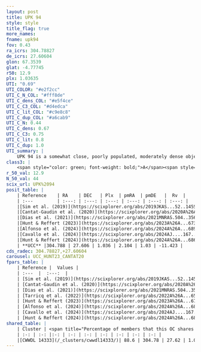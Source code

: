 ```yaml
---
layout: post
title: UPK 94
style: style
title_flag: true
more_names: 
fname: upk94
fov: 0.43
ra_icrs: 304.78827
de_icrs: 27.60604
glon: 67.3539
glat: -4.77745
r50: 12.9
plx: 1.03635
UTI: "0.69"
UTI_COLOR: "#e2f2cc"
UTI_C_N_COL: "#fff8de"
UTI_C_dens_COL: "#e5f4ce"
UTI_C_C3_COL: "#d4edca"
UTI_C_lit_COL: "#c9e8c8"
UTI_C_dup_COL: "#a6cab9"
UTI_C_N: 0.44
UTI_C_dens: 0.67
UTI_C_C3: 0.75
UTI_C_lit: 0.8
UTI_C_dup: 1.0
UTI_summary: |
    UPK 94 is a somewhat close, poorly populated, moderately dense object of high C3 quality. It is well-studied in the literature. This object shares a large percentage of members with a later reported entry.
class3: |
    <span style="color: green; font-weight: bold;">A</span><span style="color: #FFC300; font-weight: bold;">B</span>
r_50_val: 12.9
N_50_val: 44
scix_url: UPK%2094
posit_table: |
    | Reference    | RA    | DEC   | Plx  | pmRA  | pmDE   |  Rv  |
    | :---         | :---: | :---: | :---: | :---: | :---: | :---: |
    |[Sim et al. (2019)](https://scixplorer.org/abs/2019JKAS...52..145S) | 304.754 | 27.623 | -- | 2.12 | 1.06 | -- |
    |[Cantat-Gaudin et al. (2020)](https://scixplorer.org/abs/2020A%26A...640A...1C) | 304.778 | 27.618 | 1.026 | 2.128 | 1.073 | -- |
    |[Dias et al. (2021)](https://scixplorer.org/abs/2021MNRAS.504..356D) | 304.765 | 27.592 | 1.033 | 2.118 | 1.082 | -- |
    |[Hunt & Reffert (2023)](https://scixplorer.org/abs/2023A%26A...673A.114H) | 304.851 | 27.628 | 1.031 | 2.108 | 1.046 | -12.329 |
    |[Alfonso et al. (2024)](https://scixplorer.org/abs/2024A%26A...689A..18A) | 304.722 | 27.623 | 1.008 | 2.139 | 1.012 | -- |
    |[Cavallo et al. (2024)](https://scixplorer.org/abs/2024AJ....167...12C) | 304.789 | 27.593 | 1.033 | -- | -- | -- |
    |[Hunt & Reffert (2024)](https://scixplorer.org/abs/2024A%26A...686A..42H) | 304.851 | 27.628 | 1.031 | 2.108 | 1.046 | -12.329 |
    | **UCC** |304.788 | 27.606 | 1.036 | 2.104 | 1.03 | -11.423 | 
cds_radec: 304.78827,+27.60604
carousel: UCC_HUNT23_CANTAT20
fpars_table: |
    | Reference |  Values |
    | :---  |  :---:  |
    | [Sim et al. (2019)](https://scixplorer.org/abs/2019JKAS...52..145S) | `d_pc=941, log(age)=7.9` |
    | [Cantat-Gaudin et al. (2020)](https://scixplorer.org/abs/2020A%26A...640A...1C) | `AVNN=0.98, DMNN=9.89, AgeNN=8.13` |
    | [Dias et al. (2021)](https://scixplorer.org/abs/2021MNRAS.504..356D) | `Av=1.162, Dist=932, logage=8.502, [Fe/H]=0.109` |
    | [Tarricq et al. (2022)](https://scixplorer.org/abs/2022A%26A...659A..59T) | `Dist=928, logAgeNN=8.13` |
    | [Hunt & Reffert (2023)](https://scixplorer.org/abs/2023A%26A...673A.114H) | `AV50=0.957, diffAV50=0.499, MOD50=9.835, logAge50=8.435` |
    | [Alfonso et al. (2024)](https://scixplorer.org/abs/2024A%26A...689A..18A) | `AV=0.97949, MOD=9.89029, logAge=7.83844, Z=0.10872` |
    | [Cavallo et al. (2024)](https://scixplorer.org/abs/2024AJ....167...12C) | `AV50=1.3, dMod50=9.99, logAge50=8.52, [Fe/H]50=-0.18` |
    | [Hunt & Reffert (2024)](https://scixplorer.org/abs/2024A%26A...686A..42H) | `MassJ=108.903` |
shared_table: |
    | Cluster | <span title="Percentage of members that this OC shares with the ones listed">%</span>   | RA   | DEC   | Plx   | pmRA  | pmDE  | Rv | UTI |
    | :-: | :-: |:-: | :-: | :-: | :-: | :-: | :-: | :-: |
    |[CWWDL 14333](/_clusters/cwwdl14333/)| 88.6 | 304.78 | 27.62 | 1.04 | 2.1 | 1.03 | -11.42 |0.02 |
---
```

